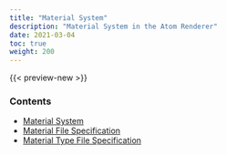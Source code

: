 ```yaml
---
title: "Material System"
description: "Material System in the Atom Renderer"
date: 2021-03-04
toc: true
weight: 200
---
```


{{< preview-new >}}

### Contents
- [Material System](materials.md)
- [Material File Specification](material-file-spec.md)
- [Material Type File Specification](material-type-file-spec.md)
